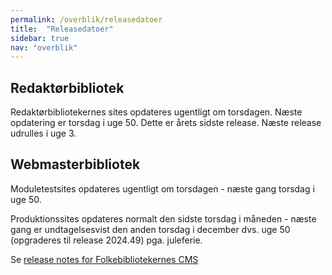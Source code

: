 ```yaml
---
permalink: /overblik/releasedatoer
title:  "Releasedatoer"
sidebar: true
nav: "overblik"
---
```


## Redaktørbibliotek

Redaktørbibliotekernes sites opdateres ugentligt om torsdagen. Næste opdatering er torsdag i uge 50. Dette er årets sidste release. Næste release udrulles i uge 3. 
 
## Webmasterbibliotek

Moduletestsites opdateres ugentligt om torsdagen - næste gang torsdag i uge 50.
 
Produktionssites opdateres normalt den sidste torsdag i måneden - næste gang er undtagelsesvist den anden torsdag i december dvs. uge 50 (opgraderes til release 2024.49) pga. juleferie. 
 
Se [release notes for Folkebibliotekernes CMS](https://www.folkebibliotekernescms.dk/main/overblik/release-notes/)
